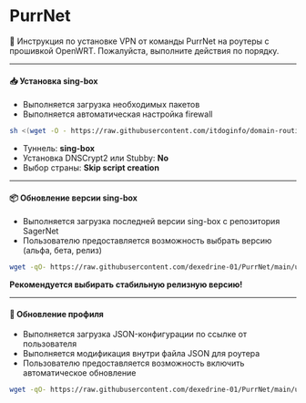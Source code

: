 # PurrNet

🛜 Инструкция по установке VPN от команды PurrNet на роутеры с прошивкой OpenWRT. Пожалуйста, выполните действия по порядку.

------------

#### 📥 Установка sing-box

- Выполняется загрузка необходимых пакетов
- Выполняется автоматическая настройка firewall

```bash
sh <(wget -O - https://raw.githubusercontent.com/itdoginfo/domain-routing-openwrt/master/getdomains-install.sh)
```

- Туннель: **sing-box**
- Установка DNSCrypt2 или Stubby: **No**
- Выбор страны: **Skip script creation**

------------

#### 📦 Обновление версии sing-box

- Выполняется загрузка последней версии sing-box с репозитория SagerNet
- Пользователю предоставляется возможность выбрать версию (альфа, бета, релиз)

```bash
wget -qO- https://raw.githubusercontent.com/dexedrine-01/PurrNet/main/update_sing-box.sh | sh
```
**Рекомендуется выбирать стабильную релизную версию!**

------------

#### 🔄 Обновление профиля

- Выполняется загрузка JSON-конфигурации по ссылке от пользователя
- Выполняется модификация внутри файла JSON для роутера
- Пользователю предоставляется возможность включить автоматическое обновление

```bash
wget -qO- https://raw.githubusercontent.com/dexedrine-01/PurrNet/main/update_config.sh | sh
```
